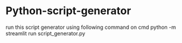 # Python-script-generator

run this script generator using following command on cmd
python -m streamlit run script_generator.py
